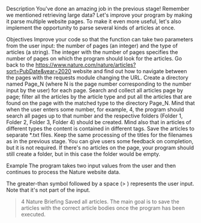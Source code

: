 Description
You've done an amazing job in the previous stage! Remember we mentioned retrieving large data? Let's improve your program by making it parse multiple website pages. To make it even more useful, let's also implement the opportunity to parse several kinds of articles at once.

Objectives
Improve your code so that the function can take two parameters from the user input: the number of pages (an integer) and the type of articles (a string). The integer with the number of pages specifies the number of pages on which the program should look for the articles.
Go back to the https://www.nature.com/nature/articles?sort=PubDate&year=2020 website and find out how to navigate between the pages with the requests module changing the URL.
Create a directory named Page_N (where N is the page number corresponding to the number input by the user) for each page. Search and collect all articles page by page; filter all the articles by the article type and put all the articles that are found on the page with the matched type to the directory Page_N. Mind that when the user enters some number, for example, 4, the program should search all pages up to that number and the respective folders (Folder 1, Folder 2, Folder 3, Folder 4) should be created. Mind also that in articles of different types the content is contained in different tags.
Save the articles to separate *.txt files. Keep the same processing of the titles for the filenames as in the previous stage. You can give users some feedback on completion, but it is not required.
If there's no articles on the page, your program should still create a folder, but in this case the folder would be empty.

Example
The program takes two input values from the user and then continues to process the Nature website data.

The greater-than symbol followed by a space (> ) represents the user input. Note that it's not part of the input.

> 4
> Nature Briefing
Saved all articles.
The main goal is to save the articles with the correct article bodies once the program has been executed.
